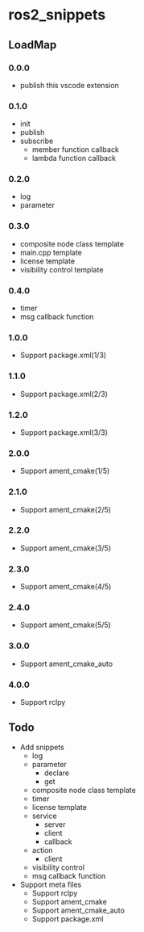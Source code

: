 # ros2_snippets

## LoadMap

### 0.0.0
- publish this vscode extension
### 0.1.0
- init
- publish
- subscribe
    - member function callback
    - lambda function callback

### 0.2.0
- log
- parameter

### 0.3.0
- composite node class template
- main.cpp template
- license template
- visibility control template

### 0.4.0
- timer
- msg callback function
### 1.0.0
- Support package.xml(1/3)

### 1.1.0
- Support package.xml(2/3)

### 1.2.0
- Support package.xml(3/3)

### 2.0.0
- Support ament_cmake(1/5)
### 2.1.0
- Support ament_cmake(2/5)
### 2.2.0
- Support ament_cmake(3/5)
### 2.3.0
- Support ament_cmake(4/5)
### 2.4.0
- Support ament_cmake(5/5)

### 3.0.0
- Support ament_cmake_auto
### 4.0.0
- Support rclpy

## Todo
- Add snippets
    - log
    - parameter
        - declare
        - get
    - composite node class template
    - timer
    - license template
    - service
        - server
        - client
        - callback
    - action
        - client
    - visibility control
    - msg callback function
- Support meta files
    - Support rclpy
    - Support ament_cmake
    - Support ament_cmake_auto
    - Support package.xml